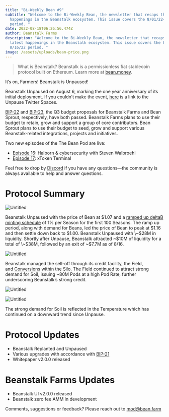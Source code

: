```yaml
---
title: "Bi-Weekly Bean #9"
subtitle: "Welcome to the Bi-Weekly Bean, the newsletter that recaps the latest
  happenings in the Beanstalk ecosystem. This issue covers the 8/01/22– 8/16/22
  period. "
date: 2022-08-18T06:26:56.474Z
author: Beanstalk Farms
description: "Welcome to the Bi-Weekly Bean, the newsletter that recaps the
  latest happenings in the Beanstalk ecosystem. This issue covers the 8/01/22–
  8/16/22 period. "
image: /assets/uploads/bean-price.png
---
```

> What is Beanstalk? Beanstalk is a permissionless fiat stablecoin protocol built on Ethereum. Learn more at [bean.money](https://bean.money/).

It’s on, Farmers! Beanstalk is Unpaused!

Beanstalk Unpaused on August 6, marking the one year anniversary of its initial deployment. If you couldn’t make the event, [here](https://anchor.fm/beanstalk-farms/episodes/Beanstalk-Unpause-Twitter-Space---8622-e1m6923/a-a8bn5e3) is a link to the Unpause Twitter Spaces.

[BIP-22](https://snapshot.org/#/beanstalkdao.eth/proposal/0x770efe960a45d7f91b21b6b13106412b666ad5f90c2a27e398867972aa16f893) and [BIP-23](https://www.notion.so/Bi-Weekly-Bean-9-89afb840257e4a109d65f16b7e750b30), the Q3 budget proposals for Beanstalk Farms and Bean Sprout, respectively, have both passed. Beanstalk Farms plans to use their budget to retain, grow and support a group of core contributors. Bean Sprout plans to use their budget to seed, grow and support various Beanstalk-related integrations, projects and initiatives.

Two new episodes of the The Bean Pod are live:

* [Episode 16](https://anchor.fm/thebeanpodpodcast/episodes/Halborn--cybersecurity-with-Steven-Walbroehl-e1loqrk/a-a8ab89a): Halborn & cybersecurity with Steven Walbroehl
* [Episode 17](https://anchor.fm/thebeanpodpodcast/episodes/xToken-Terminal-e1mhgop): xToken Terminal

Feel free to drop by [Discord](https://discord.gg/beanstalk) if you have any questions—the community is always available to help and answer questions.

# **Protocol Summary**

![Untitled](/assets/uploads/bean-price.png)

Beanstalk Unpaused with the price of Bean at $1.07 and a [ramped up deltaB minting schedule](https://www.notion.so/Bi-Weekly-Bean-9-89afb840257e4a109d65f16b7e750b30) of 1% per Season for the first 100 Seasons. The ramp up period, along with demand for Beans, led the price of Bean to peak at $1.16 and then settle down back to $1.00. Beanstalk Unpaused with \~$28M in liquidity. Shortly after Unpause, Beanstalk attracted \~$10M of liquidity for a total of \~$38M, followed by an exit of \~$7.7M as of 8/16.

![Untitled](/assets/uploads/pods.png)

Beanstalk managed the sell-off through its credit facility, the Field, and [Conversions](https://twitter.com/BeanstalkFarms/status/1559720270641782789?s=20&t=hDCvHnnL88eapIFUgAezwA) within the Silo. The Field continued to attract strong demand for Soil, issuing ~80M Pods at a high Pod Rate, further underscoring Beanstalk’s strong credit.

![Untitled](/assets/uploads/pod-rate.png)

![Untitled](/assets/uploads/temperature.png)

The strong demand for Soil is reflected in the Temperature which has continued on a downward trend since Unpause.

# **Protocol Updates**

* Beanstalk Replanted and Unpaused
* Various upgrades with accordance with [BIP-21](https://github.com/BeanstalkFarms/Beanstalk/pull/72)
* Whitepaper v2.0.0 released

# Beanstalk Farms **Updates**

* Beanstalk UI v2.0.0 released
* Beanstalk zero fee AMM in development

Comments, suggestions or feedback? Please reach out to mod@bean.farm